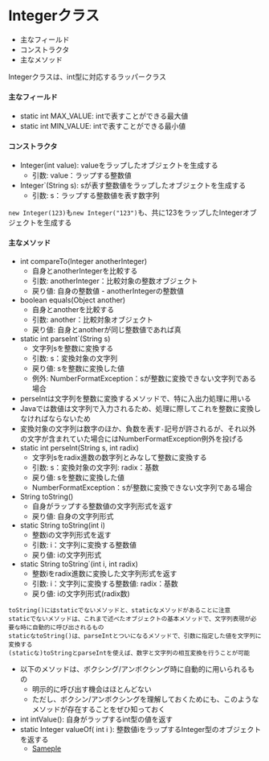 # Integerクラス

* 主なフィールド
* コンストラクタ
* 主なメソッド

Integerクラスは、int型に対応するラッパークラス

#### 主なフィールド

* static int MAX_VALUE: intで表すことができる最大値
* static int MIN_VALUE: intで表すことができる最小値

#### コンストラクタ

* Integer(int value): valueをラップしたオブジェクトを生成する
    * 引数: value：ラップする整数値
* Integer`(String s): sが表す整数値をラップしたオブジェクトを生成する
    * 引数: s：ラップする整数値を表す数字列

`new Integer(123)`も`new Integer("123")`も、共に123をラップしたIntegerオブジェクトを生成する

#### 主なメソッド

* int compareTo(Integer anotherInteger)
    * 自身とanotherIntegerを比較する
    * 引数: anotherInteger：比較対象の整数オブジェクト
    * 戻り値: 自身の整数値 - anotherIntegerの整数値
* boolean equals(Object another)
    * 自身とanotherを比較する
    * 引数: another：比較対象オブジェクト
    * 戻り値: 自身とanotherが同じ整数値であれば真
* static int parseInt`(String s)
    * 文字列sを整数に変換する
    * 引数: s：変換対象の文字列
    * 戻り値: sを整数に変換した値
    * 例外: NumberFormatException：sが整数に変換できない文字列である場合
* perseIntは文字列を整数に変換するメソッドで、特に入出力処理に用いる
* Javaでは数値は文字列で入力されるため、処理に際してこれを整数に変換しなければならないため
* 変換対象の文字列は数字のほか、負数を表す`-`記号が許されるが、それ以外の文字が含まれていた場合にはNumberFormatException例外を投げる
* static int perseInt(String s, int radix)
    * 文字列sをradix進数の数字列とみなして整数に変換する
    * 引数: s：変換対象の文字列: radix：基数
    * 戻り値: sを整数に変換した値
    *  NumberFormatException：sが整数に変換できない文字列である場合
* String toString()
    * 自身がラップする整数値の文字列形式を返す
    * 戻り値: 自身の文字列形式
* static String toString(int i)
    * 整数iの文字列形式を返す
    * 引数: i：文字列に変換する整数値
    * 戻り値: iの文字列形式
* static String toString`(int i, int radix)
    * 整数iをradix進数に変換した文字列形式を返す
    * 引数: i：文字列に変換する整数値: radix：基数
    * 戻り値: iの文字列形式(radix数)

```text
toString()にはstaticでないメソッドと、staticなメソッドがあることに注意
staticでないメソッドは、これまで述べたオブジェクトの基本メソッドで、文字列表現が必要な時に自動的に呼び出されるもの
staticなtoString()は、parseIntとついになるメソッドで、引数に指定した値を文字列に変換する
(staticな)toStringとparseIntを使えば、数字と文字列の相互変換を行うことが可能
```

* 以下のメソッドは、ボクシング/アンボクシング時に自動的に用いられるもの
    * 明示的に呼び出す機会はほとんどない
    * ただし、ボクシン/アンボクシングを理解しておくためにも、このようなメソッドが存在することをぜひ知っておく
* int intValue(): 自身がラップするint型の値を返す
* static Integer valueOf( int i ):  整数値iをラップするInteger型のオブジェクトを返する
    * [Sameple](SampleWrapper02.txt)